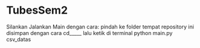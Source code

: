 # TubesSem2
Silankan Jalankan Main dengan cara:
pindah ke folder tempat repository ini disimpan dengan cara cd_____
lalu ketik di terminal
python main.py csv_datas
